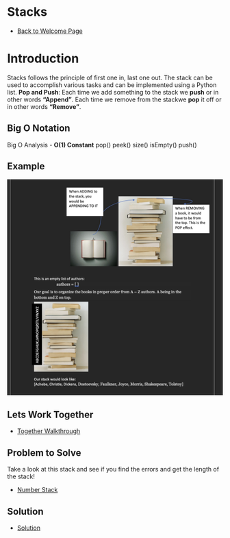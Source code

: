 # Stacks
- [Back to Welcome Page](https://github.com/MarisabelTrejo/data-structure/blob/main/Welcome.md)

# Introduction

Stacks follows the principle of first one in, last one out. The stack can be used to accomplish various tasks and can be implemented using a Python list.
**Pop and Push**: Each time we add something to the stack we **push** or in other words **“Append”**. Each time we remove from the stackwe **pop** it off or in other words **“Remove”**.

## Big O Notation
Big O Analysis - **O(1) Constant**
pop()
peek()
size()
isEmpty()
push()

## Example
![Working Together](Images/stack.jpeg)

## Lets Work Together
 - [Together Walkthrough](stacks-prac.py)

## Problem to Solve
Take a look at this stack and see if you find the errors and get the length of the stack!
- [Number Stack](stacks-prob.py)
## Solution
- [Solution](stacks-solution.py)



